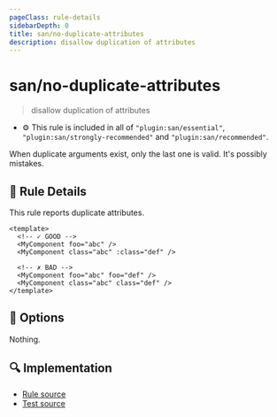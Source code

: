 ```yaml
---
pageClass: rule-details
sidebarDepth: 0
title: san/no-duplicate-attributes
description: disallow duplication of attributes
---
```

# san/no-duplicate-attributes
> disallow duplication of attributes

- :gear: This rule is included in all of `"plugin:san/essential"`, `"plugin:san/strongly-recommended"` and `"plugin:san/recommended"`.

When duplicate arguments exist, only the last one is valid.
It's possibly mistakes.

## :book: Rule Details

This rule reports duplicate attributes.

<eslint-code-block :rules="{'san/no-duplicate-attributes': ['error']}">

```vue
<template>
  <!-- ✓ GOOD -->
  <MyComponent foo="abc" />
  <MyComponent class="abc" :class="def" />

  <!-- ✗ BAD -->
  <MyComponent foo="abc" foo="def" />
  <MyComponent class="abc" class="def" />
</template>
```

</eslint-code-block>

## :wrench: Options
Nothing.

## :mag: Implementation

- [Rule source](https://github.com/ecomfe/eslint-plugin-san/blob/master/lib/rules/no-duplicate-attributes.js)
- [Test source](https://github.com/ecomfe/eslint-plugin-san/blob/master/__tests__/lib/rules/no-duplicate-attributes.js)
